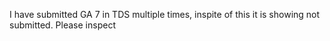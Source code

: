 I have submitted GA 7 in TDS multiple times, inspite of this it is showing not
submitted. Please inspect